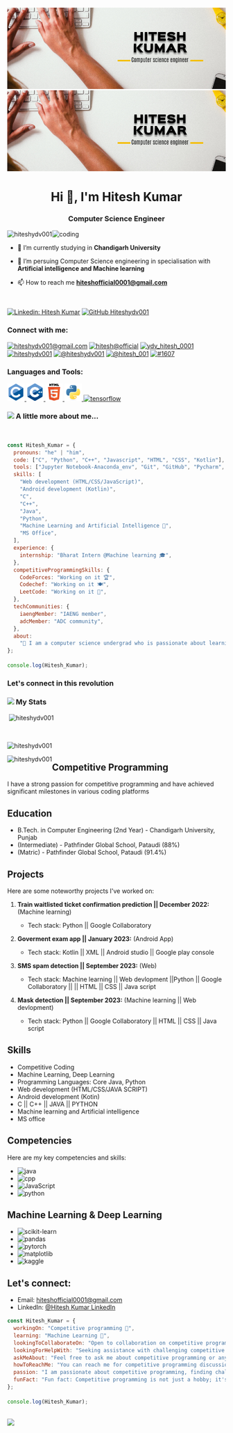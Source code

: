 ![logo](https://github.com/Hiteshydv001/Hiteshydv001/blob/main/Banner.png)
![logo](https://github.com/Hiteshydv001/Hiteshydv001/blob/main/Banner.png)
<h1 align="center">Hi 👋, I'm Hitesh Kumar</h1>
<h3 align="center">Computer Science Engineer</h3>
<img align="right"alt="coding"width="400"src="https://cdn.dribbble.com/users/1162077/screenshots/3848914/programmer.gif">
<p align="left"> <img src="https://komarev.com/ghpvc/?username=hiteshydv001&label=Profile%20views&color=0e75b6&style=flat" alt="hiteshydv001" /> </p>

- 🔭 I’m currently studying in **Chandigarh University**

- 🌱 I’m persuing Computer Science engineering in specialisation with **Artificial intelligence and Machine learning**

- 📫 How to reach me **hiteshofficial0001@gmail.com**

<br/>


[![Linkedin: Hitesh Kumar](https://img.shields.io/badge/Hitesh-Kumar?style=flat-square&logo=Linkedin&logoColor=white&link=https://www.linkedin.com/in/hitesh-kumar-4b2735252/)](https://www.linkedin.com/in/hitesh-kumar-4b2735252/)
[![GitHub Hiteshydv001](https://img.shields.io/github/followers/Hiteshydv001?label=follow&style=social)](https://github.com/Hiteshydv001/Hiteshydv001)


<h3 align="left">Connect with me:</h3>
<p align="left">
<a href="www.linkedin.com/in/hitesh-kumar-4b2735252" target="blank"><img align="center" src="https://raw.githubusercontent.com/rahuldkjain/github-profile-readme-generator/master/src/images/icons/Social/linked-in-alt.svg" alt="hiteshydv001@gmail.com" height="30" width="40" /></a>
<a href="https://kaggle.com/hiteshofficial" target="blank"><img align="center" src="https://raw.githubusercontent.com/rahuldkjain/github-profile-readme-generator/master/src/images/icons/Social/kaggle.svg" alt="hitesh@official" height="30" width="40" /></a>
<a href="https://instagram.com/ydv_hitesh_0001" target="blank"><img align="center" src="https://raw.githubusercontent.com/rahuldkjain/github-profile-readme-generator/master/src/images/icons/Social/instagram.svg" alt="ydv_hitesh_0001" height="30" width="40" /></a>
<a href="https://www.codechef.com/users/hiteshydv001" target="blank"><img align="center" src="https://cdn.jsdelivr.net/npm/simple-icons@3.1.0/icons/codechef.svg" alt="hiteshydv001" height="30" width="40" /></a>
<a href="https://www.hackerrank.com/@hiteshydv001" target="blank"><img align="center" src="https://raw.githubusercontent.com/rahuldkjain/github-profile-readme-generator/master/src/images/icons/Social/hackerrank.svg" alt="@hiteshydv001" height="30" width="40" /></a>
<a href="https://www.hackerearth.com/@hitesh_001" target="blank"><img align="center" src="https://raw.githubusercontent.com/rahuldkjain/github-profile-readme-generator/master/src/images/icons/Social/hackerearth.svg" alt="@hitesh_001" height="30" width="40" /></a>
<a href="https://discord.gg/#1607" target="blank"><img align="center" src="https://raw.githubusercontent.com/rahuldkjain/github-profile-readme-generator/master/src/images/icons/Social/discord.svg" alt="#1607" height="30" width="40" /></a>
</p>

<h3 align="left">Languages and Tools:</h3>
<p align="left"> <a href="https://www.cprogramming.com/" target="_blank" rel="noreferrer"> <img src="https://raw.githubusercontent.com/devicons/devicon/master/icons/c/c-original.svg" alt="c" width="40" height="40"/> </a> <a href="https://www.w3schools.com/cpp/" target="_blank" rel="noreferrer"> <img src="https://raw.githubusercontent.com/devicons/devicon/master/icons/cplusplus/cplusplus-original.svg" alt="cplusplus" width="40" height="40"/> </a> <a href="https://www.w3.org/html/" target="_blank" rel="noreferrer"> <img src="https://raw.githubusercontent.com/devicons/devicon/master/icons/html5/html5-original-wordmark.svg" alt="html5" width="40" height="40"/> </a> <a href="https://www.python.org" target="_blank" rel="noreferrer"> <img src="https://raw.githubusercontent.com/devicons/devicon/master/icons/python/python-original.svg" alt="python" width="40" height="40"/> </a> <a href="https://www.tensorflow.org" target="_blank" rel="noreferrer"> <img src="https://www.vectorlogo.zone/logos/tensorflow/tensorflow-icon.svg" alt="tensorflow" width="40" height="40"/> </a> </p>

### <img src="https://media.giphy.com/media/D1kBaRvs9LmaYU3CsF/giphy.gif" width="50"> A little more about me...  

<br/>

```javascript
const Hitesh_Kumar = {
  pronouns: "he" | "him",
  code: ["C", "Python", "C++", "Javascript", "HTML", "CSS", "Kotlin"],
  tools: ["Jupyter Notebook-Anaconda_env", "Git", "GitHub", "Pycharm", "Android Studio"],
  skills: [
    "Web development (HTML/CSS/JavaScript)",
    "Android development (Kotlin)",
    "C",
    "C++",
    "Java",
    "Python",
    "Machine Learning and Artificial Intelligence 🤖",
    "MS Office",
  ],
  experience: {
    internship: "Bharat Intern @Machine learning 🎓",
  },
  competitiveProgrammingSkills: {
    CodeForces: "Working on it 🏆",
    Codechef: "Working on it 🍽️",
    LeetCode: "Working on it 🔐",
  },
  techCommunities: {
    iaengMember: "IAENG member",
    adcMember: "ADC community",
  },
  about:
    "🚀 I am a computer science undergrad who is passionate about learning and creating solutions. I have worked with web and mobile technologies, and I have experience in Machine Learning and Deep Learning. Currently, I am exploring many horizons and participating in competitive programming. Let's code and innovate together! 🌟",
};

console.log(Hitesh_Kumar);


```


<h3 align="left">Let's connect in this revolution</h3>


### <img src="https://media.giphy.com/media/cj87CxfRtrUifF3Ryk/giphy.gif" width="40"> My Stats 
<p>&nbsp;<img align="center" src="https://github-readme-stats.vercel.app/api?username=hiteshydv001&show_icons=true&locale=en" alt="hiteshydv001" /></p>

<br>

<p><img align="center" src="https://github-readme-streak-stats.herokuapp.com/?user=hiteshydv001&" alt="hiteshydv001" /></p>

<p><img align="left" src="https://github-readme-stats.vercel.app/api/top-langs?username=hiteshydv001&show_icons=true&locale=en&layout=compact" alt="hiteshydv001" /></p>

## Competitive Programming

I have a strong passion for competitive programming and have achieved significant milestones in various coding platforms

## Education

- B.Tech. in Computer Engineering (2nd Year) - Chandigarh University, Punjab
- (Intermediate) - Pathfinder Global School, Pataudi (88%)
- (Matric) - Pathfinder Global School, Pataudi (91.4%)

## Projects

Here are some noteworthy projects I've worked on:

1. **Train waitlisted ticket confirmation prediction || December 2022:** (Machine learning)
   - Tech stack: Python || Google Collaboratory

2. **Goverment exam app || January 2023:** (Android App)
   - Tech stack: Kotlin || XML || Android studio || Google play console

3. **SMS spam detection || September 2023:** (Web)
   - Tech stack: Machine learning || Web devlopment ||Python || Google Collaboratory ||          || HTML || CSS || Java script
   
4. **Mask detection || September 2023:** (Machine learning || Web devlopment)
   - Tech stack: Python || Google Collaboratory || HTML || CSS || Java script
   
 ## Skills

- Competitive Coding
- Machine Learning, Deep Learning
- Programming Languages: Core Java, Python
- Web development (HTML/CSS/JAVA SCRIPT)
- Android development (Kotin)
- C || C++ || JAVA || PYTHON
- Machine learning and Artificial intelligence
- MS office

## Competencies


Here are my key competencies and skills:

- ![java](https://img.shields.io/badge/java-%FFA50.svg?style=for-the-badge&logo=java&logoColor=black)
- ![cpp](https://img.shields.io/badge/c%2B%2B-%2300599C.svg?style=for-the-badge&logo=c%2B%2B&logoColor=white)
- ![JavaScript](https://img.shields.io/badge/JavaScript-%23F7DF1E.svg?style=for-the-badge&logo=javascript&logoColor=black)
- ![python](https://img.shields.io/badge/python-%233776AB.svg?style=for-the-badge&logo=python&logoColor=white)


## Machine Learning & Deep Learning 

- ![scikit-learn](https://img.shields.io/badge/scikit--learn-%23F7931E.svg?style=for-the-badge&logo=scikit-learn&logoColor=white)
- ![pandas](https://img.shields.io/badge/pandas-%23150458.svg?style=for-the-badge&logo=pandas&logoColor=white)
- ![pytorch](https://img.shields.io/badge/pytorch-%23EE4C2C.svg?style=for-the-badge&logo=&logoColor=white)
- ![matplotlib](https://img.shields.io/badge/matplotlib-%23FF6C37.svg?style=for-the-badge&logo=matplotlib&logoColor=white) 
- ![kaggle](https://img.shields.io/badge/kaggle-%2320BEFF.svg?style=for-the-badge&logo=kaggle&logoColor=white)


## Let's connect:


- Email: [hiteshofficial0001@gmail.com](mailto:hiteshofficial0001@gmail.com)
- LinkedIn: [@Hitesh Kumar LinkedIn](https://www.linkedin.com/in/hitesh-kumar-4b2735252/)

```javascript
const Hitesh_Kumar = {
  workingOn: "Competitive programming 🔭",
  learning: "Machine Learning 🌱",
  lookingToCollaborateOn: "Open to collaboration on competitive programming projects 👯",
  lookingForHelpWith: "Seeking assistance with challenging competitive programming problems 🤔",
  askMeAbout: "Feel free to ask me about competitive programming or any coding-related questions 💬",
  howToReachMe: "You can reach me for competitive programming discussions via email or LinkedIn 📫",
  passion: "I am passionate about competitive programming, finding challenge, fun, and joy in it 😄",
  funFact: "Fun fact: Competitive programming is not just a hobby; it's my passion! ⚡",
};

console.log(Hitesh_Kumar);
```
<br>

<img src="https://github-profile-trophy.vercel.app/?username=Hiteshydv001">


